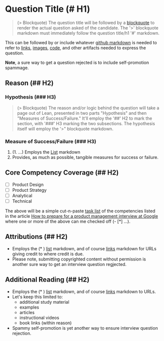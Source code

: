 # Question Title (# H1)
> (> Blockquote) The question title will be followed by a [blockquote](https://github.com/adam-p/markdown-here/wiki/Markdown-Cheatsheet#blockquotes) to render the actual question asked of the candidate. The '>' blockquote markdown must immediately follow the question title/h1 '#' markdown.

This can be followed by or include whatever [github markdown](https://github.com/adam-p/markdown-here/wiki/Markdown-Cheatsheet) is needed to refer to [links](https://github.com/adam-p/markdown-here/wiki/Markdown-Cheatsheet#links), [images](https://github.com/adam-p/markdown-here/wiki/Markdown-Cheatsheet#images), [code](https://github.com/adam-p/markdown-here/wiki/Markdown-Cheatsheet#code), and other artifacts needed to express the question.

**Note**, a sure way to get a question rejected is to include self-promotion spammage.

## Reason (## H2)

### Hypothesis (### H3)
> (> Blockquote) The reason and/or logic behind the question will take a page out of Lean, presented in two parts "Hypothesis" and then "Measures of Success/Failure." It'll employ the '##' H2 to mark the section, with '###' H3 marking the two subsections. The hypothesis itself will employ the '>" blockquote markdown.

### Measure of Success/Failure (### H3)
1. (1. ...) Employs the [List](https://github.com/adam-p/markdown-here/wiki/Markdown-Cheatsheet#lists) markdown 
2. Provides, as much as possible, tangible measures for success or failure.

## Core Competency Coverage (## H2)
- [ ] Product Design
- [ ] Product Strategy
- [ ] Analytical
- [ ] Technical

The above will be a simple cut-n-paste [task list](https://help.github.com/articles/basic-writing-and-formatting-syntax/#task-lists) of the competencies listed in the article [How to prepare for a product management interview at Google](https://www.productschool.com/blog/get-job/how-to-prepare-for-a-product-management-interview-at-google/) where one or more of the above can me checked off (- [*] ...).

## Attributions (## H2)
* Employs the (* ) [list](https://help.github.com/articles/basic-writing-and-formatting-syntax/#lists) markdown, and of course [links](https://github.com/adam-p/markdown-here/wiki/Markdown-Cheatsheet#links) markdown for URLs giving credit to where credit is due. 
* Please note, submitting copyrighted content without permission is another sure way to get an interview question regjected.

## Additional Reading (## H2)
* Employs the (* ) [list](https://help.github.com/articles/basic-writing-and-formatting-syntax/#lists) markdown, and of course [links](https://github.com/adam-p/markdown-here/wiki/Markdown-Cheatsheet#links) markdown to URLs.
* Let's keep this limited to:
  * additional study material
  * examples
  * articles
  * instructional videos
  * book links (within reason)
* Spammy self-promotion is yet another way to ensure interview question rejection. 
